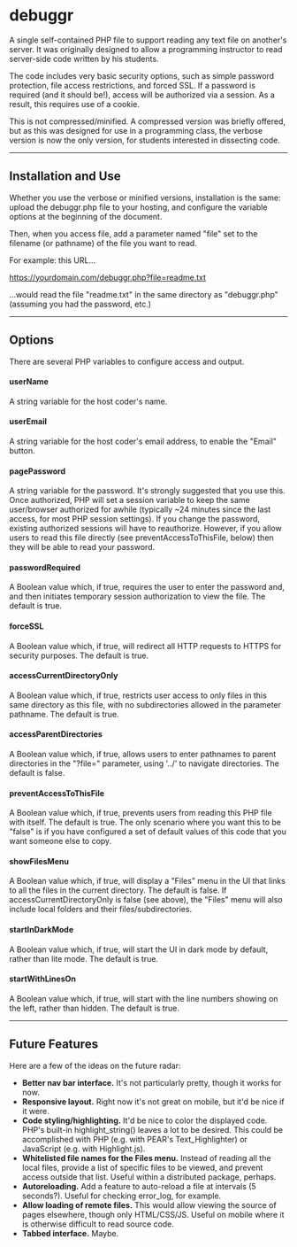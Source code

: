 # debuggr
A single self-contained PHP file to support reading any text file on another's server.  It was originally designed to allow a programming instructor to read server-side code written by his students. 

The code includes very basic security options, such as simple password protection, file access restrictions, and forced SSL. If a password is required (and it should be!), access will be authorized via a session. As a result, this requires use of a cookie. 

This is not compressed/minified. A compressed version was briefly offered, but as this was designed for use in a programming class, the verbose version is now the only version, for students interested in dissecting code.

---
## Installation and Use
Whether you use the verbose or minified versions, installation is the same: upload the debuggr.php file to your hosting, and configure the variable options at the beginning of the document.

Then, when you access file, add a parameter named "file" set to the filename (or pathname) of the file you want to read.

For example: this URL...

https://yourdomain.com/debuggr.php?file=readme.txt

...would read the file "readme.txt" in the same directory as "debuggr.php" (assuming you had the password, etc.)

---
## Options
There are several PHP variables to configure access and output.

#### userName
A string variable for the host coder's name.

#### userEmail
A string variable for the host coder's email address, to enable the "Email" button.

#### pagePassword
A string variable for the password. It's strongly suggested that you use this. Once authorized, PHP will set a session variable to keep the same user/browser authorized for awhile (typically ~24 minutes since the last access, for most PHP session settings). If you change the password, existing authorized sessions will have to reauthorize. However, if you allow users to read this file directly (see preventAccessToThisFile, below) then they will be able to read your password.

#### passwordRequired
A Boolean value which, if true, requires the user to enter the password and, and then initiates temporary session authorization to view the file. The default is true.

#### forceSSL
A Boolean value which, if true, will redirect all HTTP requests to HTTPS for security purposes. The default is true.

#### accessCurrentDirectoryOnly
A Boolean value which, if true, restricts user access to only files in this same directory as this file, with no subdirectories allowed in the parameter pathname. The default is true.

#### accessParentDirectories
A Boolean value which, if true, allows users to enter pathnames to parent directories in the "?file=" parameter, using '../' to navigate directories. The default is false.

#### preventAccessToThisFile
A Boolean value which, if true, prevents users from reading this PHP file with itself. The default is true. The only scenario where you want this to be "false" is if you have configured a set of default values of this code that you want someone else to copy.

#### showFilesMenu
A Boolean value which, if true, will display a "Files" menu in the UI that links to all the files in the current directory. The default is false.
If accessCurrentDirectoryOnly is false (see above), the "Files" menu will also include local folders and their files/subdirectories.

#### startInDarkMode
A Boolean value which, if true, will start the UI in dark mode by default, rather than lite mode. The default is true.

#### startWithLinesOn
A Boolean value which, if true, will start with the line numbers showing on the left, rather than hidden. The default is true.

---
## Future Features

Here are a few of the ideas on the future radar:
- **Better nav bar interface.** It's not particularly pretty, though it works for now.
- **Responsive layout.** Right now it's not great on mobile, but it'd be nice if it were.
- **Code styling/highlighting.** It'd be nice to color the displayed code. PHP's built-in highlight_string() leaves a lot to be desired. This could be accomplished with PHP (e.g. with PEAR's Text_Highlighter) or JavaScript (e.g. with Highlight.js). 
- **Whitelisted file names for the Files menu.** Instead of reading all the local files, provide a list of specific files to be viewed, and prevent access outside that list. Useful within a distributed package, perhaps.
- **Autoreloading.** Add a feature to auto-reload a file at intervals (5 seconds?). Useful for checking error_log, for example.
- **Allow loading of remote files.** This would allow viewing the source of pages elsewhere, though only HTML/CSS/JS. Useful on mobile where it is otherwise difficult to read source code.
- **Tabbed interface.** Maybe.
